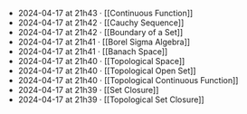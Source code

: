 - 2024-04-17 at 21h43 · [[Continuous Function]]
- 2024-04-17 at 21h42 · [[Cauchy Sequence]]
- 2024-04-17 at 21h42 · [[Boundary of a Set]]
- 2024-04-17 at 21h41 · [[Borel Sigma Algebra]]
- 2024-04-17 at 21h41 · [[Banach Space]]
- 2024-04-17 at 21h40 · [[Topological Space]]
- 2024-04-17 at 21h40 · [[Topological Open Set]]
- 2024-04-17 at 21h40 · [[Topological Continuous Function]]
- 2024-04-17 at 21h39 · [[Set Closure]]
- 2024-04-17 at 21h39 · [[Topological Set Closure]]
